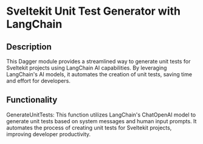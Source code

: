 # Sveltekit Unit Test Generator with LangChain

## Description
This Dagger module provides a streamlined way to generate unit tests for Sveltekit projects using LangChain AI capabilities. By leveraging LangChain's AI models, it automates the creation of unit tests, saving time and effort for developers.

## Functionality
GenerateUnitTests: This function utilizes LangChain's ChatOpenAI model to generate unit tests based on system messages and human input prompts. It automates the process of creating unit tests for Sveltekit projects, improving developer productivity.
